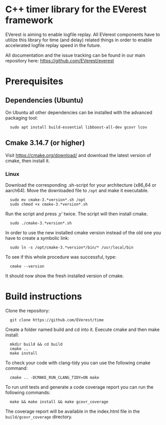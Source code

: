 C++ timer library for the EVerest framework
===========================================
EVerest is aiming to enable logfile replay. All EVerest components have to utilize this library for time (and delay) related things in order to enable accelerated logfile replay speed in the future.

All documentation and the issue tracking can be found in our main repository here: https://github.com/EVerest/everest


Prerequisites
=============

Dependencies (Ubuntu)
---------------------------

On Ubuntu all other dependencies can be installed with the advanced
packaging tool:

```
  sudo apt install build-essential libboost-all-dev gcovr lcov
```

Cmake 3.14.7 (or higher)
------------------------

Visit <https://cmake.org/download/> and download the latest version of
cmake, then install it.

### Linux

Download the corresponding .sh-script for your architecture (x86\_64 or
aarch64). Move the downloaded file to ```/opt``` and make it executable.

```
  sudo mv cmake-3.*version*.sh /opt
  sudo chmod +x cmake-3.*version*.sh
```

Run the script and press ‚y‘ twice. The script will then install cmake.

```
  sudo ./cmake-3.*version*.sh
```

In order to use the new installed cmake version instead of the old one
you have to create a symbolic link:

```
  sudo ln -s /opt/cmake-3.*version*/bin/* /usr/local/bin
```

To see if this whole procedure was successful, type:

```
  cmake --version
```

It should now show the fresh installed version of cmake.

Build instructions
==================

Clone the repository:

```
  git clone https://github.com/EVerest/time
```

Create a folder named build and cd into it.
Execute cmake and then make install:

```
  mkdir build && cd build
  cmake ..
  make install
```

To check your code with clang-tidy you can use the following cmake
command:

```
  cmake .. -DCMAKE_RUN_CLANG_TIDY=ON make
```

To run unit tests and generate a code coverage report you can run the
following commands:

```
  make && make install && make gcovr_coverage
```

The coverage report will be available in the index.html file in the
```build/gcovr_coverage``` directory.
